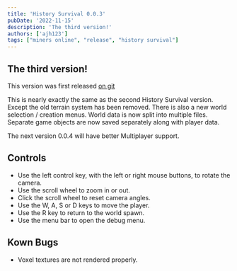 ```yaml
---
title: 'History Survival 0.0.3'
pubDate: '2022-11-15'
description: 'The third version!'
authors: ['ajh123']
tags: ["miners online", "release", "history survival"]
---
```


## The third version!

This version was first released [on git](https://github.com/ajh123-archives/HistorySurvival/releases/tag/v0.0.3)

This is nearly exactly the same as the second History Survival version. Except the old terrain system has been removed. There is also a new world selection / creation menus. World data is now split into multiple files. Separate game objects are now saved separately along with player data.

The next version 0.0.4 will have better Multiplayer support.

## Controls
* Use the left control key, with the left or right mouse buttons, to rotate the camera.
* Use the scroll wheel to zoom in or out.
* Click the scroll wheel to reset camera angles.
* Use the W, A, S or D keys to move the player.
* Use the R key to return to the world spawn.
* Use the menu bar to open the debug menu.

## Kown Bugs
* Voxel textures are not rendered properly.
